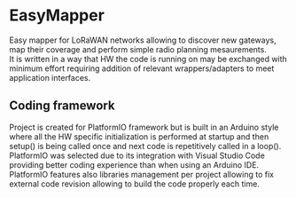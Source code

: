 # EasyMapper
Easy mapper for LoRaWAN networks allowing to discover new gateways, map their coverage and perform simple radio planning mesaurements.  
It is written in a way that HW the code is running on may be exchanged with minimum effort requiring addition of relevant wrappers/adapters to meet application interfaces.
## Coding framework
Project is created for PlatformIO framework but is built in an Arduino style where all the HW specific initialization is performed at startup and then setup() is being called once and next code is repetitively called in a loop().  
PlatformIO was selected due to its integration with Visual Studio Code providing better coding experience than when using an Arduino IDE.  
PlatformIO features also libraries management per project allowing to fix external code revision allowing to build the code properly each time.

